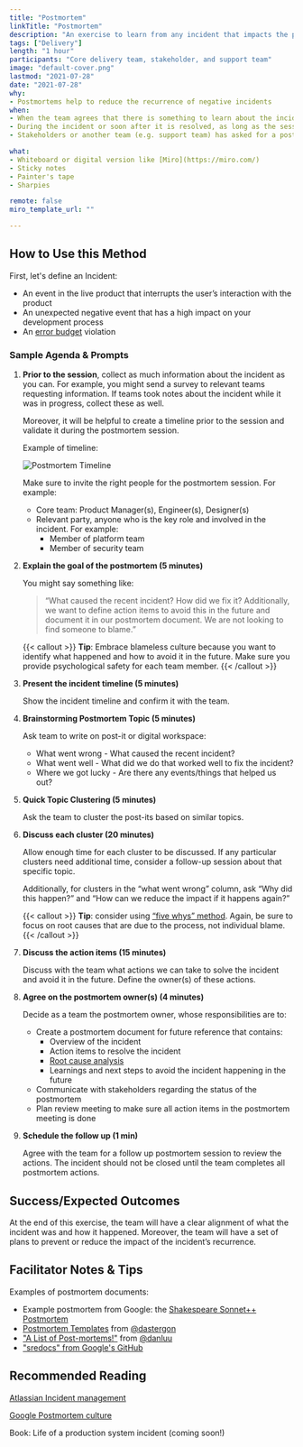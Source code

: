 ```yaml
---
title: "Postmortem"
linkTitle: "Postmortem"
description: "An exercise to learn from any incident that impacts the product or users. In the SRE community, this exercise is called an incident retrospective."
tags: ["Delivery"]
length: "1 hour"
participants: "Core delivery team, stakeholder, and support team"
image: "default-cover.png" 
lastmod: "2021-07-28"
date: "2021-07-28"
why: 
- Postmortems help to reduce the recurrence of negative incidents
when:
- When the team agrees that there is something to learn about the incident or near miss
- During the incident or soon after it is resolved, as long as the session would not interfere with resolving the incident
- Stakeholders or another team (e.g. support team) has asked for a postmortem session

what:
- Whiteboard or digital version like [Miro](https://miro.com/)
- Sticky notes
- Painter's tape
- Sharpies

remote: false
miro_template_url: "" 

---
```

## How to Use this Method
First, let's define an Incident:
- An event in the live product that interrupts the user’s interaction with the product
- An unexpected negative event that has a high impact on your development process
- An [error budget](https://cloud.google.com/blog/products/management-tools/sre-error-budgets-and-maintenance-windows) violation

### Sample Agenda & Prompts
1. **Prior to the session**, collect as much information about the incident as you can. For example, you might send a survey to relevant teams requesting information. If teams took notes about the incident while it was in progress, collect these as well.
   
   Moreover, it will be helpful to create a timeline prior to the session and validate it during the postmortem session.
   
   Example of timeline:
   
   ![Postmortem Timeline](/images/practices/postmortem/timeline.jpg)
   
   Make sure to invite the right people for the postmortem session. For example:
   
   - Core team: Product Manager(s), Engineer(s), Designer(s)
   - Relevant party, anyone who is the key role and involved in the incident. For example:
      - Member of platform team
      - Member of security team

1. **Explain the goal of the postmortem (5 minutes)**

   You might say something like: 
   
   > “What caused the recent incident? How did we fix it? Additionally, we want to define action items to avoid this in the future and document it in our postmortem document.  We are not looking to find someone to blame.” 
   
   {{< callout >}}
   **Tip**: Embrace blameless culture because you want to identify what happened and how to avoid it in the future. Make sure you provide psychological safety for each team member.
   {{< /callout >}}

1. **Present the incident timeline (5 minutes)**

   Show the incident timeline and confirm it with the team.

1. **Brainstorming Postmortem Topic (5 minutes)**

   Ask team to write on post-it or digital workspace:
   
   - What went wrong - What caused the recent incident?
   - What went well - What did we do that worked well to fix the incident?
   - Where we got lucky - Are there any events/things that helped us out?

1. **Quick Topic Clustering (5 minutes)**
   
   Ask the team to cluster the post-its based on similar topics.

1. **Discuss each cluster (20 minutes)**
   
   Allow enough time for each cluster to be discussed. If any particular clusters need additional time, consider a follow-up session about that specific topic.
   
   Additionally, for clusters in the “what went wrong” column, ask “Why did this happen?” and “How can we reduce the impact if it happens again?” 
   
   {{< callout >}}
   **Tip**: consider using [“five whys” method](https://en.wikipedia.org/wiki/Five_whys). Again, be sure to focus on root causes that are due to the process, not individual blame.  
   {{< /callout >}}

1. **Discuss the action items (15 minutes)**

   Discuss with the team what actions we can take to solve the incident and avoid it in the future. Define the owner(s) of these actions.

1. **Agree on the postmortem owner(s) (4 minutes)**

   Decide as a team the postmortem owner, whose responsibilities are to:
   
   - Create a postmortem document for future reference that contains:
      - Overview of the incident
      - Action items to resolve the incident
      - [Root cause analysis](https://asq.org/quality-resources/root-cause-analysis)
      - Learnings and next steps to avoid the incident happening in the future
   - Communicate with stakeholders regarding the status of the postmortem
   - Plan review meeting to make sure all action items in the postmortem meeting is done

1. **Schedule the follow up (1 min)**

   Agree with the team for a follow up postmortem session to review the actions. The incident should not be closed until the team completes all postmortem actions. 

## Success/Expected Outcomes
At the end of this exercise, the team will have a clear alignment of what the incident was and how it happened. Moreover, the team will have a set of plans to prevent or reduce the impact of the incident’s recurrence. 

## Facilitator Notes & Tips
Examples of postmortem documents: 

- Example postmortem from Google: the [Shakespeare Sonnet++ Postmortem](https://sre.google/sre-book/example-postmortem/)
- [Postmortem Templates](https://github.com/dastergon/postmortem-templates) from [@dastergon](https://github.com/dastergon)
- ["A List of Post-mortems!"](https://github.com/danluu/post-mortems) from [@danluu](https://github.com/danluu)
- ["sredocs" from Google's GitHub](https://github.com/google/sredocs)

## Recommended Reading
[Atlassian Incident management](https://www.atlassian.com/incident-management)

[Google Postmortem culture](https://sre.google/sre-book/postmortem-culture/)

Book: Life of a production system incident (coming soon!)
